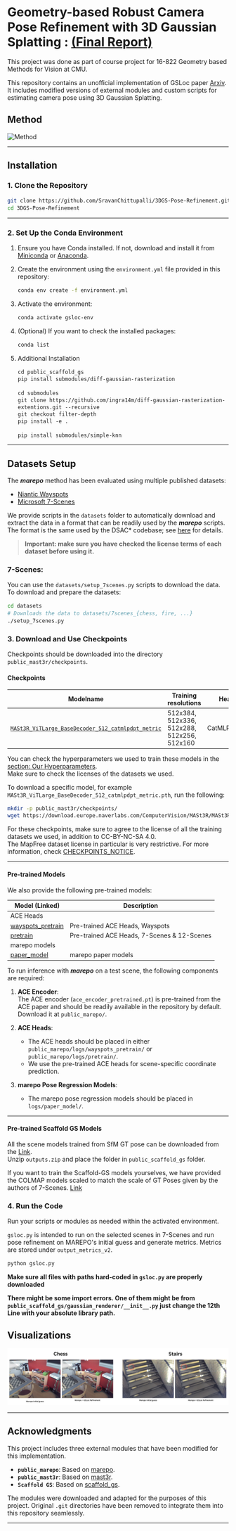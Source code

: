# **Geometry-based Robust Camera Pose Refinement with 3D Gaussian Splatting** : [(Final Report)](https://github.com/SravanChittupalli/3DGS-Pose-Refinement)

This project was done as part of course project for 16-822 Geometry based Methods for Vision at CMU.  

This repository contains an unofficial implementation of GSLoc paper [Arxiv](https://arxiv.org/abs/2408.11085). It includes modified versions of external modules and custom scripts for estimating camera pose using 3D Gaussian Splatting.

## Method

![Method](/vizualizations/gsloc.png)

---

## **Installation**

### **1. Clone the Repository**

```bash
git clone https://github.com/SravanChittupalli/3DGS-Pose-Refinement.git
cd 3DGS-Pose-Refinement
```

---

### **2. Set Up the Conda Environment**

1. Ensure you have Conda installed. If not, download and install it from [Miniconda](https://docs.conda.io/en/latest/miniconda.html) or [Anaconda](https://www.anaconda.com/products/distribution).

2. Create the environment using the `environment.yml` file provided in this repository:

   ```bash
   conda env create -f environment.yml
   ```

3. Activate the environment:

   ```bash
   conda activate gsloc-env
   ```

4. (Optional) If you want to check the installed packages:

   ```bash
   conda list
   ```

5. Additional Installation
   ```
   cd public_scaffold_gs
   pip install submodules/diff-gaussian-rasterization

   cd submodules
   git clone https://github.com/ingra14m/diff-gaussian-rasterization-extentions.git --recursive
   git checkout filter-depth
   pip install -e .

   pip install submodules/simple-knn
   ```

---

## Datasets Setup

The **_marepo_** method has been evaluated using multiple published datasets:

- [Niantic Wayspots](https://nianticlabs.github.io/ace#dataset)
- [Microsoft 7-Scenes](https://www.microsoft.com/en-us/research/project/rgb-d-dataset-7-scenes/)

We provide scripts in the `datasets` folder to automatically download and extract the data in a format that can be readily used by the **_marepo_** scripts.  
The format is the same used by the DSAC* codebase; see [here](https://github.com/vislearn/dsacstar#data-structure) for details.

> **Important: make sure you have checked the license terms of each dataset before using it.**

### 7-Scenes:

You can use the `datasets/setup_7scenes.py` scripts to download the data. To download and prepare the datasets:

```bash
cd datasets
# Downloads the data to datasets/7scenes_{chess, fire, ...}
./setup_7scenes.py
```

### **3. Download and Use Checkpoints**

Checkpoints should be downloaded into the directory `public_mast3r/checkpoints`.

#### **Checkpoints**


| Modelname   | Training resolutions | Head | Encoder | Decoder |
|-------------|----------------------|------|---------|---------|
| [`MASt3R_ViTLarge_BaseDecoder_512_catmlpdpt_metric`](https://download.europe.naverlabs.com/ComputerVision/MASt3R/MASt3R_ViTLarge_BaseDecoder_512_catmlpdpt_metric.pth) | 512x384, 512x336, 512x288, 512x256, 512x160 | CatMLP+DPT | ViT-L | ViT-B |

You can check the hyperparameters we used to train these models in the [section: Our Hyperparameters](#our-hyperparameters).  
Make sure to check the licenses of the datasets we used.

To download a specific model, for example `MASt3R_ViTLarge_BaseDecoder_512_catmlpdpt_metric.pth`, run the following:

```bash
mkdir -p public_mast3r/checkpoints/
wget https://download.europe.naverlabs.com/ComputerVision/MASt3R/MASt3R_ViTLarge_BaseDecoder_512_catmlpdpt_metric.pth -P public_mast3r/checkpoints/
```

For these checkpoints, make sure to agree to the license of all the training datasets we used, in addition to CC-BY-NC-SA 4.0.  
The MapFree dataset license in particular is very restrictive. For more information, check [CHECKPOINTS_NOTICE](CHECKPOINTS_NOTICE).

---

#### **Pre-trained Models**

We also provide the following pre-trained models:

| Model (Linked)                                                                                  | Description                                 | 
|-------------------------------------------------------------------------------------------------|---------------------------------------------|
| ACE Heads                                                                                       |                                             |
| [wayspots_pretrain](https://storage.googleapis.com/niantic-lon-static/research/marepo/wayspots_pretrain.zip) | Pre-trained ACE Heads, Wayspots             |
| [pretrain](https://storage.googleapis.com/niantic-lon-static/research/marepo/pretrain.zip)      | Pre-trained ACE Heads, 7-Scenes & 12-Scenes |
| marepo models                                                                                   |                                             |
| [paper_model](https://storage.googleapis.com/niantic-lon-static/research/marepo/paper_model.zip) | marepo paper models                         |

To run inference with **_marepo_** on a test scene, the following components are required:

1. **ACE Encoder**:  
   The ACE encoder (`ace_encoder_pretrained.pt`) is pre-trained from the ACE paper and should be readily available in the repository by default. Download it at `public_marepo/`. 

2. **ACE Heads**:  
   - The ACE heads should be placed in either `public_marepo/logs/wayspots_pretrain/` or `public_marepo/logs/pretrain/`.  
   - We use the pre-trained ACE heads for scene-specific coordinate prediction.  

3. **marepo Pose Regression Models**:  
   - The marepo pose regression models should be placed in `logs/paper_model/`.

--- 

#### **Pre-trained Scaffold GS Models**

All the scene models trained from SfM GT pose can be downloaded from the [Link](https://drive.google.com/drive/folders/1FC8MYRbnstP82FDq_KkoRoOOwfTKN7ip?usp=sharing).  
Unzip `outputs.zip` and place the folder in `public_scaffold_gs` folder.  

If you want to train the Scaffold-GS models yourselves, we have provided the COLMAP models scaled to match the scale of GT Poses given by the authors of 7-Scenes. [Link](https://drive.google.com/drive/folders/1wz1OSRqgorcxc5IoIJjA0i6GhDTmAOZ9?usp=sharing)

### **4. Run the Code**

Run your scripts or modules as needed within the activated environment.  

`gsloc.py` is intended to run on the selected scenes in 7-Scenes and run pose refinement on MAREPO's initial guess and generate metrics. Metrics are stored under `output_metrics_v2`.  

```bash
python gsloc.py
```

**Make sure all files with paths hard-coded in `gsloc.py` are properly downloaded**  

**There might be some import errors. One of them might be from `public_scaffold_gs/gaussian_renderer/__init__.py` just change the 12th Line with your absolute library path.**

## Visualizations

![Visualization](/vizualizations/github_head_image.png)

---

## **Acknowledgments**

This project includes three external modules that have been modified for this implementation. 

- **`public_marepo`**: Based on [marepo](https://github.com/nianticlabs/marepo). 
- **`public_mast3r`**: Based on [mast3r](https://github.com/naver/mast3r).
- **`Scaffold GS`**: Based on [scaffold_gs](https://github.com/city-super/Scaffold-GS).

The modules were downloaded and adapted for the purposes of this project. Original `.git` directories have been removed to integrate them into this repository seamlessly.

---
